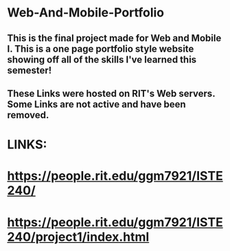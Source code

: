 # Web-And-Mobile-Portfolio
## This is the final project made for Web and Mobile I. This is a one page portfolio style website showing off all of the skills I've learned this semester!

## These Links were hosted on RIT's Web servers. Some Links are not active and have been removed.

# LINKS:
# https://people.rit.edu/ggm7921/ISTE240/
# https://people.rit.edu/ggm7921/ISTE240/project1/index.html
